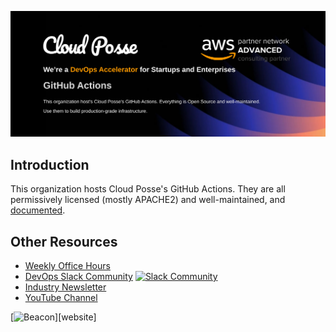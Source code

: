 [![Banner][banner]](https://cpco.io/homepage)

## Introduction

This organization hosts Cloud Posse's GitHub Actions. They are all permissively licensed (mostly APACHE2) and well-maintained, and [documented](https://docs.cloudposse.com/github-actions/).

## Other Resources
* [Weekly Office Hours](https://cloudposse.com/office-hours/)
* [DevOps Slack Community](https://cloudposse.com/slack/) [![Slack Community](https://slack.cloudposse.com/badge.svg)](https://slack.cloudposse.com)
* [Industry Newsletter](https://cloudposse.com/newsletter/)
* [YouTube Channel](https://www.youtube.com/playlist?list=PLhRztDM6Uvne8MUuwXrv2truMl6gVZ0D8)

[![Beacon][beacon]][website]

  [banner]: banner/image.png?raw=true
  [beacon]: https://ga-beacon.cloudposse.com/UA-76589703-4/cloudposse/.github?pixel&cs=github&cm=readme&an=.github

